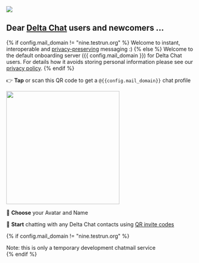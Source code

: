 
<img class="banner" src="collage-top.png"/>

## Dear [Delta Chat](https://get.delta.chat) users and newcomers ... 

{% if config.mail_domain != "nine.testrun.org" %}
Welcome to instant, interoperable and [privacy-preserving](privacy.html) messaging :) 
{% else %}
Welcome to the default onboarding server ({{ config.mail_domain }}) 
for Delta Chat users.  For details how it avoids storing personal information
please see our [privacy policy](privacy). 
{% endif %}

👉 **Tap** or scan this QR code to get a `@{{config.mail_domain}}` chat profile

<a href="DCACCOUNT:https://{{ config.mail_domain }}/new">
    <img width=300 style="float: none;" src="qr-chatmail-invite-{{config.mail_domain}}.png" /></a>

🐣 **Choose** your Avatar and Name

💬 **Start** chatting with any Delta Chat contacts using [QR invite codes](https://delta.chat/en/help#howtoe2ee)

{% if config.mail_domain != "nine.testrun.org" %}
<div class="experimental">Note: this is only a temporary development chatmail service</div>
{% endif %}
